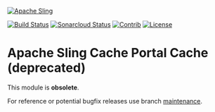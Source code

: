 [![Apache Sling](https://sling.apache.org/res/logos/sling.png)](https://sling.apache.org)

&#32;[![Build Status](https://ci-builds.apache.org/job/Sling/job/modules/job/sling-org-apache-sling-commons-cache-portal/job/master/badge/icon)](https://ci-builds.apache.org/job/Sling/job/modules/job/sling-org-apache-sling-commons-cache-portal/job/master/)&#32;[![Sonarcloud Status](https://sonarcloud.io/api/project_badges/measure?project=apache_sling-org-apache-sling-commons-cache-portal&metric=alert_status)](https://sonarcloud.io/dashboard?id=apache_sling-org-apache-sling-commons-cache-portal)&#32;[![Contrib](https://sling.apache.org/badges/status-contrib.svg)](https://github.com/apache/sling-aggregator/blob/master/docs/status/contrib.md) [![License](https://img.shields.io/badge/License-Apache%202.0-blue.svg)](https://www.apache.org/licenses/LICENSE-2.0)

# Apache Sling Cache Portal Cache (deprecated)

This module is **obsolete**.

For reference or potential bugfix releases use branch [maintenance](https://github.com/apache/sling-org-apache-sling-commons-cache-portal/tree/maintenance).